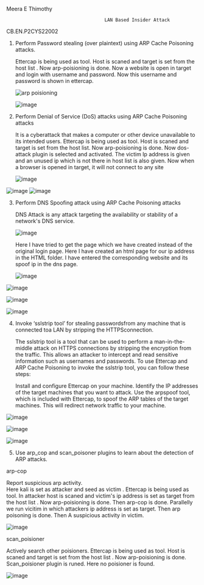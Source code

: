 
 Meera E Thimothy
 
                                        LAN Based Insider Attack
 
 CB.EN.P2CYS22002
 

1) Perform Password stealing (over plaintext) using ARP Cache Poisoning attacks.

   Ettercap is being used as tool. Host is scaned and target is set from the host list . Now arp-poisioning is done. Now  a website is open in target and login with username and password. Now this    username and password is shown in ettercap.
    
    
    ![arp poisioning](https://user-images.githubusercontent.com/57287429/227922818-789e7886-5ac5-47f3-9302-ff0d5ec81878.png)
    
    ![image](https://user-images.githubusercontent.com/57287429/228029031-b79c57bb-4646-48a2-b38d-704c63f40fa0.png)

2) Perform Denial of Service (DoS) attacks using ARP Cache Poisoning attacks 
   
   It is a cyberattack that makes a computer or other device unavailable to its intended users. Ettercap is being used as tool. Host is scaned and target is set from the host list. Now arp-poisioning is done. Now dos-attack plugin is selected and activated. The victim Ip address is given and an unused ip which is not there in host   list is also given. Now when a browser is opened in target, it will not connect to any site
   
   ![image](https://user-images.githubusercontent.com/57287429/227930716-115da1c2-1067-43c9-83e4-54b07e60f731.png)
 
 ![image](https://user-images.githubusercontent.com/57287429/228022401-bb38ef43-1975-4bd0-a18f-a30920de0444.png)
 ![image](https://user-images.githubusercontent.com/57287429/228028191-0c5f4f52-de8c-4039-9deb-55d2b19ab14b.png)


3) Perform DNS Spoofing attack using ARP Cache Poisoning attacks 

    DNS Attack is any attack targeting the availability or stability of a network's DNS service.
    
    ![image](https://user-images.githubusercontent.com/57287429/227962843-900e4efc-9426-431a-a507-13df4b603db3.png)

    Here I have tried to get the page which we have created instead of the original login page.
    Here  I have created an html page for our ip address in the HTML folder. I have entered the     corresponding website and its spoof ip in the dns page.
    
    ![image](https://user-images.githubusercontent.com/57287429/227964010-8c90aec8-9e23-4a90-bd6f-f4be45fa2b5a.png)

![image](https://user-images.githubusercontent.com/57287429/227964079-5b662a1b-bc6c-4660-af3d-65dd45dc8bce.png)

![image](https://user-images.githubusercontent.com/57287429/227964175-1a57d7c1-de11-4f77-a830-d1c5957cc2bb.png)
    
![image](https://user-images.githubusercontent.com/57287429/227964364-9729c171-89a6-4ec4-8313-c3c516e8e61b.png)

4) Invoke ‘sslstrip tool’ for stealing passwordsfrom any machine that is connected toa LAN by stripping the HTTPSconnection. 

   The sslstrip tool is a tool that can be used to perform a man-in-the-middle attack on HTTPS connections by stripping the encryption from the traffic. This allows an    attacker to intercept and read sensitive information such as usernames and passwords. To use Ettercap and ARP Cache Poisoning to invoke the sslstrip tool, you can      follow these steps:

   Install and configure Ettercap on your machine.
   Identify the IP addresses of the target machines that you want to attack.
   Use the arpspoof tool, which is included with Ettercap, to spoof the ARP tables of the target machines. This will redirect network traffic to your machine.

![image](https://user-images.githubusercontent.com/57287429/228028532-68c8ca13-261a-4a07-82f5-9ae3a7f10355.png)

![image](https://user-images.githubusercontent.com/57287429/228026786-c21771c2-2f35-48cd-8723-b8417bbc517d.png)

![image](https://user-images.githubusercontent.com/57287429/228022869-1852c11e-0960-4f48-84a3-fb33c7b20b47.png)

5) Use arp_cop and scan_poisoner plugins to learn about the detection of ARP attacks.

 arp-cop
 
 Report suspicious arp activity.   
 Here kali is set as attacker and seed as victim . Ettercap is being used as tool. In attacker host is scaned and victim's ip address is set as target from the host
 list . Now arp-poisioning is done. Then arp-cop is done. Parallelly we run vicitim in which attackers ip address is set as target. Then arp poisoning is done. Then
 A suspicious activity in victim.
 
   ![image](https://user-images.githubusercontent.com/57287429/228025404-e6aa27c0-9ec4-4e4d-86f5-bc1730d2d71c.png)

 scan_poisioner

 Actively search other poisioners.
 Ettercap is being used as tool. Host is scaned and target is set from the host list . Now arp-poisioning is done. Scan_poisioner plugin is runed. Here no poisioner is  found.
 
 ![image](https://user-images.githubusercontent.com/57287429/228026309-eedb2e4c-5b59-4ad0-924d-534b3062014d.png)


